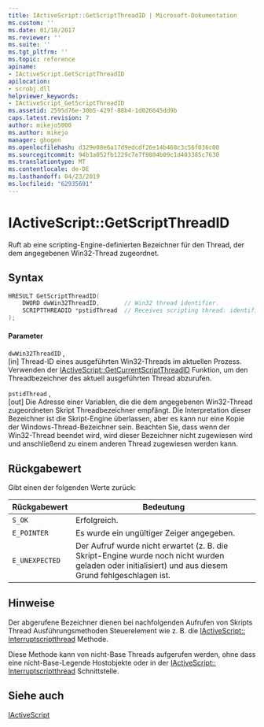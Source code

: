 ```yaml
---
title: IActiveScript::GetScriptThreadID | Microsoft-Dokumentation
ms.custom: ''
ms.date: 01/18/2017
ms.reviewer: ''
ms.suite: ''
ms.tgt_pltfrm: ''
ms.topic: reference
apiname:
- IActiveScript.GetScriptThreadID
apilocation:
- scrobj.dll
helpviewer_keywords:
- IActiveScript_GetScriptThreadID
ms.assetid: 2595d76e-30b5-429f-88b4-1d026645dd9b
caps.latest.revision: 7
author: mikejo5000
ms.author: mikejo
manager: ghogen
ms.openlocfilehash: d329e08e6a17d9edcdf26e14b468c3c56f036c00
ms.sourcegitcommit: 94b3a052fb1229c7e7f8804b09c1d403385c7630
ms.translationtype: MT
ms.contentlocale: de-DE
ms.lasthandoff: 04/23/2019
ms.locfileid: "62935691"
---
```

# <a name="iactivescriptgetscriptthreadid"></a>IActiveScript::GetScriptThreadID
Ruft ab eine scripting-Engine-definierten Bezeichner für den Thread, der dem angegebenen Win32-Thread zugeordnet.  
  
## <a name="syntax"></a>Syntax  
  
```cpp
HRESULT GetScriptThreadID(  
    DWORD dwWin32ThreadID,       // Win32 thread identifier.  
    SCRIPTTHREADID *pstidThread  // Receives scripting thread. identifier  
);  
```  
  
#### <a name="parameters"></a>Parameter  
 `dwWin32ThreadID` ,  
 [in] Thread-ID eines ausgeführten Win32-Threads im aktuellen Prozess. Verwenden der [IActiveScript::GetCurrentScriptThreadID](../../winscript/reference/iactivescript-getcurrentscriptthreadid.md) Funktion, um den Threadbezeichner des aktuell ausgeführten Thread abzurufen.  
  
 `pstidThread` ,  
 [out] Die Adresse einer Variablen, die die dem angegebenen Win32-Thread zugeordneten Skript Threadbezeichner empfängt. Die Interpretation dieser Bezeichner ist die Skript-Engine überlassen, aber es kann nur eine Kopie der Windows-Thread-Bezeichner sein. Beachten Sie, dass wenn der Win32-Thread beendet wird, wird dieser Bezeichner nicht zugewiesen wird und anschließend zu einem anderen Thread zugewiesen werden kann.  
  
## <a name="return-value"></a>Rückgabewert  
 Gibt einen der folgenden Werte zurück:  
  
|Rückgabewert|Bedeutung|  
|------------------|-------------|  
|`S_OK`|Erfolgreich.|  
|`E_POINTER`|Es wurde ein ungültiger Zeiger angegeben.|  
|`E_UNEXPECTED`|Der Aufruf wurde nicht erwartet (z. B. die Skript-Engine wurde noch nicht wurden geladen oder initialisiert) und aus diesem Grund fehlgeschlagen ist.|  
  
## <a name="remarks"></a>Hinweise  
 Der abgerufene Bezeichner dienen bei nachfolgenden Aufrufen von Skripts Thread Ausführungsmethoden Steuerelement wie z. B. die [IActiveScript:: Interruptscriptthread](../../winscript/reference/iactivescript-interruptscriptthread.md) Methode.  
  
 Diese Methode kann von nicht-Base Threads aufgerufen werden, ohne dass eine nicht-Base-Legende Hostobjekte oder in der [IActiveScript:: Interruptscriptthread](../../winscript/reference/iactivescript-interruptscriptthread.md) Schnittstelle.  
  
## <a name="see-also"></a>Siehe auch  
 [IActiveScript](../../winscript/reference/iactivescript.md)